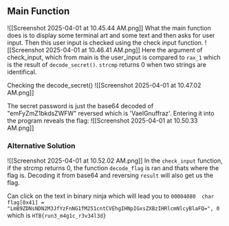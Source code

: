 ## Main Function
![[Screenshot 2025-04-01 at 10.45.44 AM.png]]
What the main function does is to display some terminal art and some text and then asks for user input. Then this user input is checked using the check input function.
![[Screenshot 2025-04-01 at 10.46.41 AM.png]]
Here the argument of check_input, which from main is the user_input is compared to `rax_1` which is the result of `decode_secret()`. `strcmp` returns 0 when two strings are identifical. 

Checking the decode_secret()
![[Screenshot 2025-04-01 at 10.47.02 AM.png]]

The secret password is just the base64 decoded of "emFyZmZ1bkdsZWFW" reversed which is 'VaelGnuffraz'. Entering it into the program reveals the flag:
![[Screenshot 2025-04-01 at 10.50.33 AM.png]]
### Alternative Solution 
![[Screenshot 2025-04-01 at 10.52.02 AM.png]]
In the `check_input` function, if the strcmp returns 0, the function `decode_flag` is ran and thats where the flag is. Decoding it from base64 and reversing `result` will also get us the flag. 

Can click on the text in binary ninja which will lead you to 
`00004080  char flag[0x41] = "LmB9ZDNsNDN2M3JfYzFnNG1fM251cntCVEhgIHNpIGxsZXBzIHRlcmNlcyBlaFQ=", 0`
which is `HTB{run3_m4g1c_r3v34l3d}`